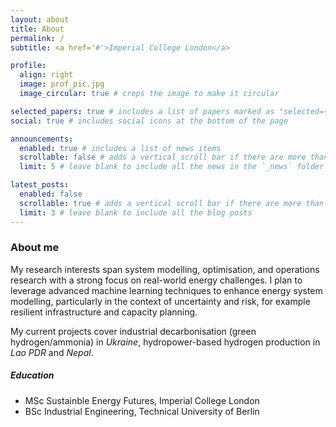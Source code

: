 ```yaml
---
layout: about
title: About
permalink: /
subtitle: <a href='#'>Imperial College London</a>

profile:
  align: right
  image: prof_pic.jpg
  image_circular: true # crops the image to make it circular

selected_papers: true # includes a list of papers marked as "selected={true}"
social: true # includes social icons at the bottom of the page

announcements:
  enabled: true # includes a list of news items
  scrollable: false # adds a vertical scroll bar if there are more than 3 news items
  limit: 5 # leave blank to include all the news in the `_news` folder

latest_posts:
  enabled: false
  scrollable: true # adds a vertical scroll bar if there are more than 3 new posts items
  limit: 3 # leave blank to include all the blog posts
---
```


### About me
My research interests span system modelling, optimisation, and operations research with a strong focus on real-world energy challenges. I plan to leverage advanced machine learning techniques to enhance energy system modelling, particularly in the context of uncertainty and risk, for example resilient infrastructure and capacity planning.

My current projects cover industrial decarbonisation (green hydrogen/ammonia) in _Ukraine_, hydropower-based hydrogen production in _Lao PDR_ and _Nepal_.

##### Education

- MSc Sustainble Energy Futures, Imperial College London
- BSc Industrial Engineering, Technical University of Berlin